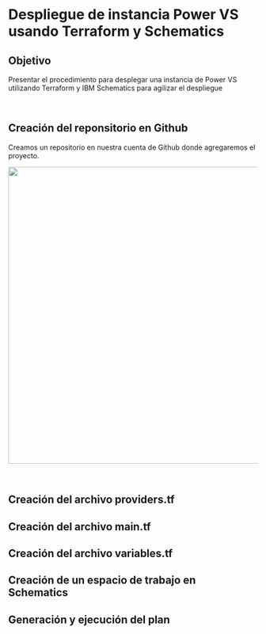 # Despliegue de instancia Power VS usando Terraform y Schematics
## Objetivo

Presentar el procedimiento para desplegar una instancia de Power VS utilizando Terraform y IBM Schematics para agilizar el despliegue

<br/> 

## Creación del reponsitorio en Github

Creamos un repositorio en nuestra cuenta de Github donde agregaremos el proyecto.

<p align="center"><img width="600" src="https://github.com/jose-guerra-m/power-vs-terraform-IBM/blob/master/images/github1.png"></p>

<br />

## Creación del archivo providers.tf
## Creación del archivo main.tf
## Creación del archivo variables.tf
## Creación de un espacio de trabajo en Schematics
## Generación y ejecución del plan 